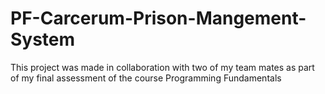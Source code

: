 # PF-Carcerum-Prison-Mangement-System
This project was made in collaboration with two of my team mates as part of my final assessment of the course Programming Fundamentals 
